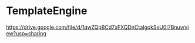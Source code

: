 # TemplateEngine
https://drive.google.com/file/d/1qwZQpBCd7xFXQDnCtaIgokSxU0I7Bnuv/view?usp=sharing

